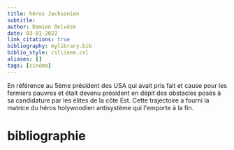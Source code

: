 ```yaml
---
title: héros Jacksonien
subtitle:
author: Damien Belvèze
date: 03-01-2022
link_citations: true
bibliography: mylibrary.bib
biblio_style: csl\ieee.csl
aliases: []
tags: [cinéma]
---
```


En référence au 5ème président des USA qui avait pris fait et cause pour les fermiers pauvres et était devenu président en dépit des obstacles posés à sa candidature par les élites de la côte Est. 
Cette trajectoire a fourni la matrice du héros holywoodien antisystème qui l'emporte à la fin. 





# bibliographie


